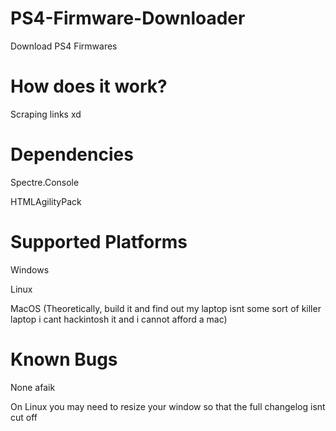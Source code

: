 # PS4-Firmware-Downloader
Download PS4 Firmwares

# How does it work?
Scraping links xd

# Dependencies
Spectre.Console

HTMLAgilityPack

# Supported Platforms
Windows

Linux

MacOS (Theoretically, build it and find out my laptop isnt some sort of killer laptop i cant hackintosh it and i cannot afford a mac)

# Known Bugs
None afaik

On Linux you may need to resize your window so that the full changelog isnt cut off
